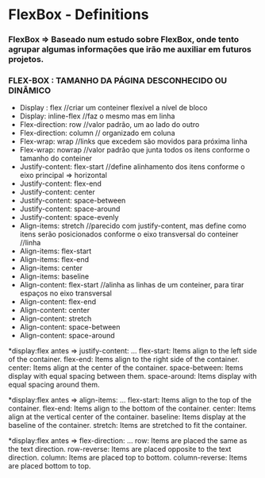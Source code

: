 # FlexBox - Definitions
### FlexBox => Baseado num estudo sobre FlexBox, onde tento agrupar algumas informações que irão me auxiliar em futuros projetos.

### FLEX-BOX : TAMANHO DA PÁGINA DESCONHECIDO OU DINÂMICO

- Display : flex //criar um conteiner flexível a nível de bloco
- Display: inline-flex //faz o mesmo mas em linha
- Flex-direction: row //valor padrão, um ao lado do outro
- Flex-direction: column // organizado em coluna
- Flex-wrap: wrap //links que excedem são movidos para próxima linha
- Flex-wrap: nowrap //valor padrão que junta todos os itens conforme o tamanho do conteiner
- Justify-content: flex-start     //define alinhamento dos itens conforme o eixo principal => horizontal
- Justify-content: flex-end
- Justify-content: center 
- Justify-content: space-between
- Justify-content: space-around
- Justify-content: space-evenly
- Align-items:  stretch       //parecido com justify-content, mas define como itens serão posicionados conforme o eixo transversal do conteiner //linha 
- Align-items:  flex-start
- Align-items:  flex-end
- Align-items:  center
- Align-items:  baseline
- Align-content: flex-start		//alinha as linhas de um conteiner, para tirar espaços no eixo transversal
- Align-content: flex-end
- Align-content: center
- Align-content: stretch
- Align-content: space-between
- Align-content: space-around

*display:flex
antes => justify-content: ...
flex-start: Items align to the left side of the container.
flex-end: Items align to the right side of the container.
center: Items align at the center of the container.
space-between: Items display with equal spacing between them.
space-around: Items display with equal spacing around them.

*display:flex
antes => align-items: ...
flex-start: Items align to the top of the container.
flex-end: Items align to the bottom of the container.
center: Items align at the vertical center of the container.
baseline: Items display at the baseline of the container.
stretch: Items are stretched to fit the container.

*display:flex
antes => flex-direction: ...
row: Items are placed the same as the text direction.
row-reverse: Items are placed opposite to the text direction.
column: Items are placed top to bottom.
column-reverse: Items are placed bottom to top.
